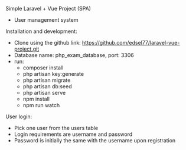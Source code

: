 Simple Laravel + Vue Project (SPA)
- User management system

Installation and development:
- Clone using the github link: https://github.com/edsel77/laravel-vue-project.git
- Database name: php_exam_database, port: 3306
- run:
    - composer install
    - php artisan key:generate
    - php artisan migrate
    - php artisan db:seed
    - php artisan serve
    - npm install
    - npm run watch

User login:
- Pick one user from the users table
- Login requirements are username and password
- Password is initially the same with the username upon registration
